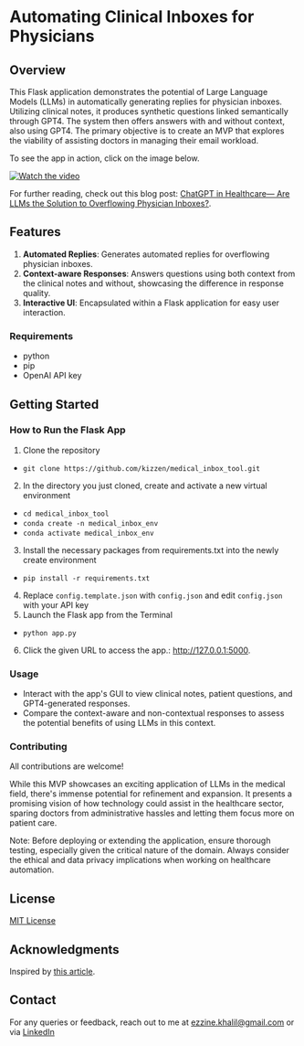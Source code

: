 # Automating Clinical Inboxes for Physicians

## Overview

This Flask application demonstrates the potential of Large Language Models (LLMs) in automatically generating replies for physician inboxes. Utilizing clinical notes, it produces synthetic questions linked semantically through GPT4. The system then offers answers with and without context, also using GPT4. The primary objective is to create an MVP that explores the viability of assisting doctors in managing their email workload.

To see the app in action, click on the image below.

[![Watch the video](https://img.youtube.com/vi/gOVthMTB5tQ/maxresdefault.jpg)](https://www.youtube.com/watch?v=gOVthMTB5tQ)

For further reading, check out this blog post: [ChatGPT in Healthcare— Are LLMs the Solution to Overflowing Physician Inboxes?](https://medium.com/@ezzine.khalil/chatgpt-in-healthcare-are-llms-the-solution-to-overflowing-physician-inboxes-58d7225ee022). 

## Features

1. **Automated Replies**: Generates automated replies for overflowing physician inboxes.
2. **Context-aware Responses**: Answers questions using both context from the clinical notes and without, showcasing the difference in response quality.
3. **Interactive UI**: Encapsulated within a Flask application for easy user interaction.

### Requirements

- python
- pip
- OpenAI API key

## Getting Started

### How to Run the Flask App

1. Clone the repository
- `git clone https://github.com/kizzen/medical_inbox_tool.git`
2. In the directory you just cloned, create and activate a new virtual environment
- `cd medical_inbox_tool`
- `conda create -n medical_inbox_env`
- `conda activate medical_inbox_env`
3. Install the necessary packages from requirements.txt into the newly create environment
- `pip install -r requirements.txt`
4. Replace `config.template.json` with `config.json` and edit `config.json` with your API key
5. Launch the Flask app from the Terminal
- `python app.py`
6. Click the given URL to access the app.: http://127.0.0.1:5000.

### Usage

- Interact with the app's GUI to view clinical notes, patient questions, and GPT4-generated responses.
- Compare the context-aware and non-contextual responses to assess the potential benefits of using LLMs in this context.

### Contributing
All contributions are welcome! 

While this MVP showcases an exciting application of LLMs in the medical field, there's immense potential for refinement and expansion. It presents a promising vision of how technology could assist in the healthcare sector, sparing doctors from administrative hassles and letting them focus more on patient care.

Note: Before deploying or extending the application, ensure thorough testing, especially given the critical nature of the domain. Always consider the ethical and data privacy implications when working on healthcare automation.

## License

[MIT License](https://github.com/kizzen/medical_inbox_tool/blob/main/LICENSE)

## Acknowledgments

Inspired by [this article](https://medium.com/@swanson.eric.karl/clinical-inbox-managers-will-need-more-than-llms-to-work-f144929d7057).

## Contact
For any queries or feedback, reach out to me at ezzine.khalil@gmail.com or via [LinkedIn](https://www.linkedin.com/in/kezzine)


